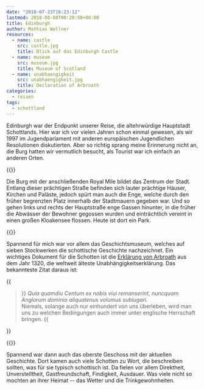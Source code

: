 ```yaml
---
date: "2018-07-23T16:23:12"
lastmod: 2018-08-08T00:20:58+00:00
title: Edinburgh
author: Mathias Wellner
resources:
  - name: castle
    src: castle.jpg
    title: Blick auf das Edinburgh Castle
  - name: museum
    src: museum.jpg
    title: Museum of Scotland
  - name: unabhaengigkeit
    src: unabhaengigkeit.jpg
    title: Declaration of Arbroath
categories:
  - reisen
tags:
  - schottland
---
```

Edinburgh war der Endpunkt unserer Reise, die altehrwürdige Hauptstadt Schottlands. Hier war ich vor vielen Jahren schon einmal gewesen, als wir 1997 im Jugendparlament mit anderen europäischen Jugendlichen Resolutionen diskutierten. Aber so richtig sprang meine Erinnerung nicht an, die Burg hatten wir vermutlich besucht, als Tourist war ich einfach an anderen Orten. 
<!--more-->

{{<responsive-image name="castle">}}

Die Burg mit der anschließenden Royal Mile bildet das Zentrum der Stadt. Entlang dieser prächtigen Straße befinden sich lauter prächtige Häuser, Kirchen und Paläste, jedoch spürt man auch die Enge, welche durch den früher begrenzten Platz innerhalb der Stadtmauern gegeben war. Und so gehen links und rechts der Hauptstraße enge Gassen hinunter, in die früher die Abwässer der Bewohner gegossen wurden und einträchtlich vereint in einen großen Kloakensee flossen. Heute ist dort ein Park. 

{{<responsive-image name="museum">}}

Spannend für mich war vor allem das Geschichtsmuseum, welches auf sieben Stockwerken die schottische Geschichte nachzeichnet. Ein wichtiges Dokument für die Schotten ist die [Erklärung von Arbroath](http://www.macmountain.de/kan5.htm) aus dem Jahr 1320, die weltweit älteste Unabhängigkeitserklärung. Das bekannteste Zitat daraus ist:

{{<blockquote>}}
  <em>Quia quamdiu Centum ex nobis viui remanserint, nuncquam Anglorum dominio aliquatenus volumus subiugari.</em><br>
  Niemals, solange auch nur einhundert von uns überleben, wird man uns zu welchen Bedingungen auch immer unter englische Herrschaft bringen.
{{</blockquote>}}

{{<responsive-image name="unabhaengigkeit" class="wide">}}

Spannend war dann auch das oberste Geschoss mit der aktuellen Geschichte. Dort kamen auch viele Schotten zu Wort, die beschreiben sollten, was für sie typisch schottisch ist. Da fielen vor allem Direktheit, Unverstelltheit, Gastfreundschaft, Findigkeit, Ausdauer. Was viele nicht so mochten an ihrer Heimat -- das Wetter und die Trinkgewohnheiten. 